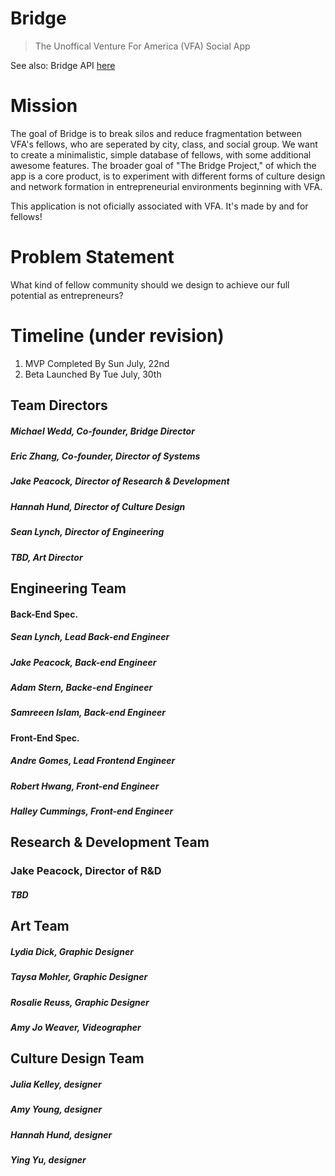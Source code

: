 # Bridge

> The Unoffical Venture For America (VFA) Social App

See also: Bridge API [here](https://github.com/jamespeacock/bridge_api)

# Mission

The goal of Bridge is to break silos and reduce fragmentation between VFA's fellows, who are seperated by city, class, and social group. We want to create a minimalistic, simple database of fellows, with some additional awesome features. The broader goal of "The Bridge Project," of which the app is a core product, is to experiment with different forms of culture design and network formation in entrepreneurial environments beginning with VFA. 

This application is not oficially associated with VFA. It's made by and for fellows! 

# Problem Statement

What kind of fellow community should we design to achieve our full potential as entrepreneurs?  

# Timeline (under revision)

1. MVP Completed By Sun July, 22nd
2. Beta Launched By Tue July, 30th

## Team Directors
 
##### Michael Wedd, Co-founder, Bridge Director
##### Eric Zhang, Co-founder, Director of Systems
##### Jake Peacock, Director of Research & Development 
##### Hannah Hund, Director of Culture Design
##### Sean Lynch, Director of Engineering
##### TBD, Art Director

## Engineering Team

#### Back-End Spec. 
##### Sean Lynch, Lead Back-end Engineer                 
##### Jake Peacock, Back-end Engineer
##### Adam Stern, Backe-end Engineer
##### Samreeen Islam, Back-end Engineer

#### Front-End Spec.
##### Andre Gomes, Lead Frontend Engineer
##### Robert Hwang, Front-end Engineer
##### Halley Cummings, Front-end Engineer

## Research & Development Team
### Jake Peacock, Director of R&D
##### TBD


## Art Team 
##### Lydia Dick, Graphic Designer
##### Taysa Mohler, Graphic Designer
##### Rosalie Reuss, Graphic Designer
##### Amy Jo Weaver, Videographer

## Culture Design Team
##### Julia Kelley, designer
##### Amy Young, designer 
##### Hannah Hund, designer
##### Ying Yu, designer

